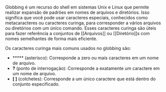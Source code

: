 
Globbing é um recurso do shell em sistemas Unix e Linux que permite realizar expansão de padrões em nomes de arquivos e diretórios. Isso significa que você pode usar caracteres especiais, conhecidos como metacaracteres ou caracteres curinga, para corresponder a vários arquivos ou diretórios com um único comando. Esses caracteres curinga são úteis para fazer referência a conjuntos de [[Arquivos]] ou [[Diretório]]s com nomes semelhantes de forma mais eficiente.

Os caracteres curinga mais comuns usados no globbing são:

- ***** (asterisco): Corresponde a zero ou mais caracteres em um nome de arquivo.
- **?** (ponto de interrogação): Corresponde a exatamente um caractere em um nome de arquivo.
- **[ ]** (colchetes): Corresponde a um único caractere que está dentro do conjunto especificado.